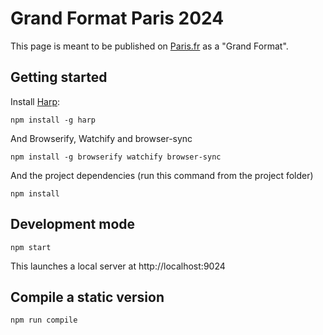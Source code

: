 # Grand Format Paris 2024

This page is meant to be published on [Paris.fr](http://www.paris.fr) as a "Grand Format".

## Getting started

Install [Harp](http://harpjs.com):

    npm install -g harp

And Browserify, Watchify and browser-sync

    npm install -g browserify watchify browser-sync

And the project dependencies (run this command from the project folder)

    npm install


## Development mode

    npm start

This launches a local server at http://localhost:9024

## Compile a static version

    npm run compile
